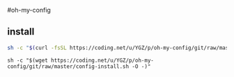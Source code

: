 #oh-my-config
## install
```bash
sh -c "$(curl -fsSL https://coding.net/u/YGZ/p/oh-my-config/git/raw/master/config-install.sh)"
```

```
sh -c "$(wget https://coding.net/u/YGZ/p/oh-my-config/git/raw/master/config-install.sh -O -)"
```
